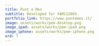 ```yaml
---
title: Punt e Mes 
subtitle: Developed for YAM112003.
portfolio_link: https://www.puntemes.it/
image: assets/works/pem-desktop.png
image_ipad: assets/works/pem-ipad.png
image_iphone: assets/works/pem-iphone.png
ord: 7
---
```


